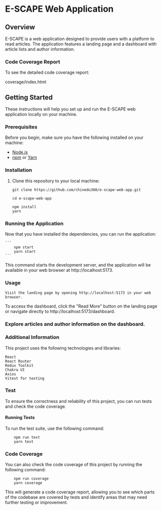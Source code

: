 # E-SCAPE Web Application

## Overview

E-SCAPE is a web application designed to provide users with a platform to read articles. The application features a landing page and a dashboard with article lists and author information.

### Code Coverage Report

To see the detailed code coverage report:

coverage/index.html

## Getting Started

These instructions will help you set up and run the E-SCAPE web application locally on your machine.

### Prerequisites

Before you begin, make sure you have the following installed on your machine:

- [Node.js](https://nodejs.org/)
- [npm](https://www.npmjs.com/) or [Yarn](https://yarnpkg.com/)

### Installation

1. Clone this repository to your local machine:

   ```shell
   git clone https://github.com/chinedu360/e-scape-web-app.git

   cd e-scape-web-app

   npm install
   yarn
   ```

### Running the Application

Now that you have installed the dependencies, you can run the application:

    ```
        npm start
        yarn start
    ```

This command starts the development server, and the application will be available in your web browser at http://localhost:5173.

### Usage

    Visit the landing page by opening http://localhost:5173 in your web browser.

To access the dashboard, click the "Read More" button on the landing page or navigate directly to http://localhost:5173/dashboard.

### Explore articles and author information on the dashboard.

### Additional Information

This project uses the following technologies and libraries:

    React
    React Router
    Redux Toolkit
    Chakra UI
    Axios
    Vitest for testing

### Test

To ensure the correctness and reliability of this project, you can run tests and check the code coverage.

#### Running Tests

To run the test suite, use the following command:

```shell
    npm run test
    yarn test

```

### Code Coverage

You can also check the code coverage of this project by running the following command:

```shell
    npm run coverage
    yarn coverage
```

This will generate a code coverage report, allowing you to see which parts of the codebase are covered by tests and identify areas that may need further testing or improvement.
